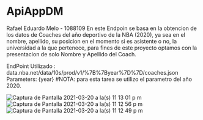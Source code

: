 # ApiAppDM
Rafael Eduardo Melo  - 1088109
En este Endpoin se basa en la obtencion de los datos de Coaches del año deportivo de la NBA (2020), ya sea en el nombre, apellido, su posicion en el momento si es asistente o no, la  universidad a la que pertenece, para fines de este proyecto optamos con la presentacion de solo Nombre y Apellido del Coach.

EndPoint Utilizado : data.nba.net/data/10s/prod/v1/%7B%7Byear%7D%7D/coaches.json
Parameters: {year} 
#NOTA: para esta tarea se utilizo el parametro del año 2020.



![Captura de Pantalla 2021-03-20 a la(s) 11 13 01 p  m](https://user-images.githubusercontent.com/49174284/111892443-fc5c2700-89d1-11eb-8912-cf945971bd67.png)
![Captura de Pantalla 2021-03-20 a la(s) 11 12 56 p  m](https://user-images.githubusercontent.com/49174284/111892444-fcf4bd80-89d1-11eb-8c39-70b628d472d1.png)
![Captura de Pantalla 2021-03-20 a la(s) 11 12 49 p  m](https://user-images.githubusercontent.com/49174284/111892445-fcf4bd80-89d1-11eb-926e-eb0c01e762d8.png)

